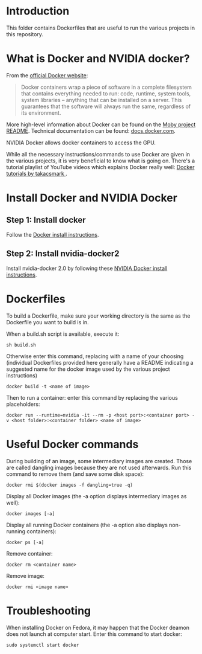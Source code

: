# Introduction

This folder contains Dockerfiles that are useful to run the various projects in this repository.

# What is Docker and NVIDIA docker?

From the [official Docker website](https://www.docker.com/what-docker):
> Docker containers wrap a piece of software in a complete filesystem that contains everything needed to run: code, 
runtime, system tools, system libraries – anything that can be installed on a server. This guarantees that the software 
will always run the same, regardless of its environment.

More high-level information about Docker can be found on the 
[Moby project README](https://github.com/moby/moby/blob/master/README.md). Technical documentation can be found: [docs.docker.com](https://docs.docker.com/).

NVIDIA Docker allows docker containers to access the GPU.

While all the necessary instructions/commands to use Docker are given in the various projects, it is very beneficial to
know what is going on. There's a tutorial playlist of YouTube videos which explains Docker really well:
[Docker tutorials by takacsmark
](https://www.youtube.com/watch?v=Vyp5_F42NGs&list=PLX0Ak4vUBQfC6S8egys9kx6uy6tpw5yDX).

# Install Docker and NVIDIA Docker

## Step 1: Install docker
Follow the [Docker install instructions](https://docs.docker.com/engine/installation).

## Step 2: Install nvidia-docker2
Install nvidia-docker 2.0 by following these
[NVIDIA Docker install instructions](https://github.com/NVIDIA/nvidia-docker).

# Dockerfiles

To build a Dockerfile, make sure your working directory is the same as the Dockerfile you want to build is in.

When a build.sh script is available, execute it:
```
sh build.sh
```

Otherwise enter this command, replacing <name of image> with a name of your choosing (individual Dockerfiles provided here
generally have a README indicating a suggested name for the docker image used by the various project instructions)
```
docker build -t <name of image>
```

Then to run a container: enter this command by replacing the various placeholders:
```
docker run --runtime=nvidia -it --rm -p <host port>:<container port> -v <host folder>:<container folder> <name of image>
```

# Useful Docker commands

During building of an image, some intermediary images are created. Those are called dangling images because they are 
not used afterwards. Run this command to remove them (and save some disk space):
```
docker rmi $(docker images -f dangling=true -q)
```

Display all Docker images (the -a option displays intermediary images as well):
```
docker images [-a]
```

Display all running Docker containers (the -a option also displays non-running containers):
```
docker ps [-a]
```

Remove container:
```
docker rm <container name>
```

Remove image:
```
docker rmi <image name>
```

# Troubleshooting

When installing Docker on Fedora, it may happen that the Docker deamon does not launch at computer start. Enter this command to start docker:
```
sudo systemctl start docker
```
